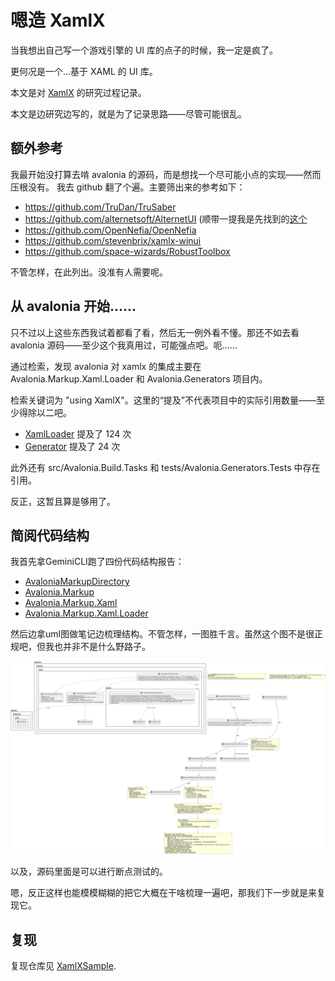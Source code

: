 # 嗯造 XamlX

当我想出自己写一个游戏引擎的 UI 库的点子的时候，我一定是疯了。

更何况是一个...基于 XAML 的 UI 库。


本文是对 [XamlX](https://github.com/kekekeks/XamlX) 的研究过程记录。

本文是边研究边写的，就是为了记录思路——尽管可能很乱。

## 额外参考
我最开始没打算去啃 avalonia 的源码，而是想找一个尽可能小点的实现——然而压根没有。
我去 github 翻了个遍。主要筛出来的参考如下：

- https://github.com/TruDan/TruSaber
- https://github.com/alternetsoft/AlternetUI (顺带一提我是先找到的[这个](https://github.com/mmfbr/alternet-ui)
- https://github.com/OpenNefia/OpenNefia
- https://github.com/stevenbrix/xamlx-winui
- https://github.com/space-wizards/RobustToolbox

不管怎样，在此列出。没准有人需要呢。

## 从 avalonia 开始……
只不过以上这些东西我试着都看了看，然后无一例外看不懂。那还不如去看 avalonia 源码——至少这个我真用过，可能强点吧。呃……

通过检索，发现 avalonia 对 xamlx 的集成主要在 Avalonia.Markup.Xaml.Loader 和 Avalonia.Generators 项目内。

检索关键词为 "using XamlX"。这里的“提及”不代表项目中的实际引用数量——至少得除以二吧。

- [XamlLoader](https://github.com/AvaloniaUI/Avalonia/tree/master/src/Markup/Avalonia.Markup.Xaml.Loader) 提及了 124 次
- [Generator](https://github.com/AvaloniaUI/Avalonia/tree/master/src/tools/Avalonia.Generators) 提及了 24 次

此外还有 src/Avalonia.Build.Tasks 和 tests/Avalonia.Generators.Tests 中存在引用。

反正，这暂且算是够用了。

## 简阅代码结构
我首先拿GeminiCLI跑了四份代码结构报告：
- [AvaloniaMarkupDirectory](./AI_Generated_Reports/2025-9-16_AvaloniaMarkupDirectory-CodeStructureReport.md)
- [Avalonia.Markup](./AI_Generated_Reports/2025-9-16_Avalonia.Markup-CodeStructureReport.md)
- [Avalonia.Markup.Xaml](./AI_Generated_Reports/2025-9-16_Avalonia.Markup.Xaml-CodeStructureReport.md)
- [Avalonia.Markup.Xaml.Loader](./AI_Generated_Reports/2025-9-16_Avalonia.Markup.Xaml.Loader-CodeStructureReport.md)

然后边拿uml图做笔记边梳理结构。不管怎样，一图胜千言。虽然这个图不是很正规吧，但我也并非不是什么野路子。

![PUML](./AI_Generated_UML/puml.png)

以及，源码里面是可以进行断点测试的。

嗯，反正这样也能模模糊糊的把它大概在干啥梳理一遍吧，那我们下一步就是来复现它。

## 复现
复现仓库见 [XamlXSample](https://github.com/Bli-AIk/XamlXSample).


